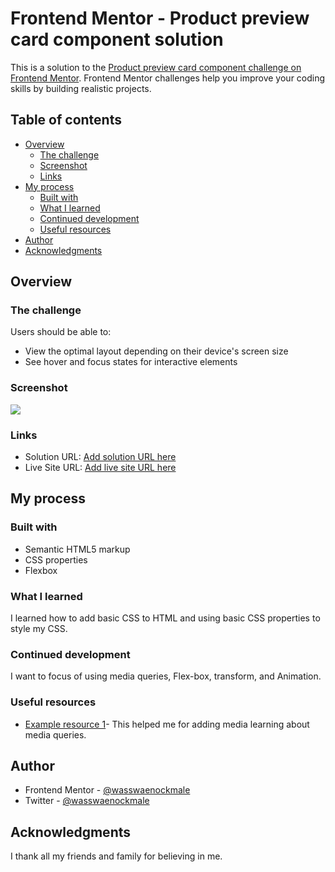 # Frontend Mentor - Product preview card component solution

This is a solution to the [Product preview card component challenge on Frontend Mentor](https://www.frontendmentor.io/challenges/product-preview-card-component-GO7UmttRfa). Frontend Mentor challenges help you improve your coding skills by building realistic projects. 

## Table of contents

- [Overview](#overview)
  - [The challenge](#the-challenge)
  - [Screenshot](#screenshot)
  - [Links](#links)
- [My process](#my-process)
  - [Built with](#built-with)
  - [What I learned](#what-i-learned)
  - [Continued development](#continued-development)
  - [Useful resources](#useful-resources)
- [Author](#author)
- [Acknowledgments](#acknowledgments)

## Overview

### The challenge

Users should be able to:

- View the optimal layout depending on their device's screen size
- See hover and focus states for interactive elements

### Screenshot

![](./screenshot.jpg) 
<!-- I am supposed to add a screenshot of my project here. -->
<!-- Add a screenshot of your solution. The easiest way to do this is to use Firefox to view your project, right-click the page and select "Take a Screenshot". You can choose either a full-height screenshot or a cropped one based on how long the page is. If it's very long, it might be best to crop it.

Alternatively, you can use a tool like [FireShot](https://getfireshot.com/) to take the screenshot. FireShot has a free option, so you don't need to purchase it. 

Then crop/optimize/edit your image however you like, add it to your project, and update the file path in the image above.

**Note: Delete this note and the paragraphs above when you add your screenshot. If you prefer not to add a screenshot, feel free to remove this entire section.** -->

### Links

- Solution URL: [Add solution URL here](https://github.com/wasswaenockmale/frontendmentor_challenges/tree/master/product-preview-card-component-main)
- Live Site URL: [Add live site URL here](https://your-live-site-url.com)

## My process

### Built with

- Semantic HTML5 markup
- CSS properties
- Flexbox

### What I learned

I learned how to add basic CSS to HTML and using basic CSS properties to style my CSS.


### Continued development

I want to focus of using media queries, Flex-box, transform, and Animation.

### Useful resources

- [Example resource 1](https://css-tricks.com/a-complete-guide-to-css-media-queries/)- This helped me for adding media learning about media queries. 

## Author

<!-- - Website - [Add your name here](https://www.your-site.com) -->
- Frontend Mentor - [@wasswaenockmale](https://www.frontendmentor.io/profile/wasswaenockmale)
- Twitter - [@wasswaenockmale](https://twitter.com/wasswaenockmale)

## Acknowledgments

I thank all my friends and family for believing in me. 
